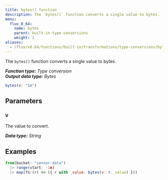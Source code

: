 ```yaml
---
title: bytes() function
description: The `bytes()` function converts a single value to bytes.
menu:
  flux_0_64:
    name: bytes
    parent: built-in-type-conversions
    weight: 2
aliases:
  - /flux/v0.64/functions/built-in/transformations/type-conversions/bytes/
---
```


The `bytes()` function converts a single value to bytes.

_**Function type:** Type conversion_  
_**Output data type:** Bytes_

```js
bytes(v: "1m")
```

## Parameters

### v
The value to convert.

_**Data type:** String_

## Examples
```js
from(bucket: "sensor-data")
  |> range(start: -1m)
  |> map(fn:(r) => ({ r with _value: bytes(v: r._value) }))
```
